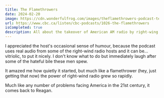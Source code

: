```yaml
---
title: The Flamethrowers
date: 2024-02-20
image: https://cdn.wonderfulfrog.com/images/theflamethrowers-podcast-template.avif
url: https://www.cbc.ca/listen/cbc-podcasts/1026-the-flamethrowers
isCompleted: true
description: All about the takeover of American AM radio by right-wing talking heads.
---
```


I appreciated the host's occasional sense of humour, because the podcast uses real audio from some of the right-wind radio hosts and it can be... vitriolic, to put it nicely. I don't know what to do but immediately laugh after some of the hateful bile these men spew.

It amazed me how quietly it started, but much like a flamethrower (hey, just getting that now) the power of right-wind radio grew so rapidly.

Much like any number of problems facing America in the 21st century, it comes back to Reagan.
